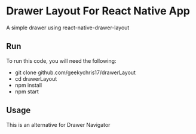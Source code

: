 # Drawer Layout For React Native App

A simple drawer using react-native-drawer-layout

## Run

To run this code, you will need the following:

- git clone github.com/geekychris17/drawerLayout
- cd drawerLayout
- npm install
- npm start

## Usage

This is an alternative for Drawer Navigator
